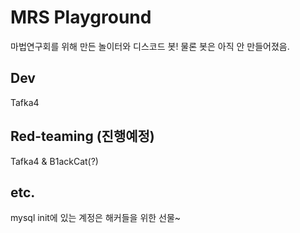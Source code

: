 # MRS Playground

마법연구회를 위해 만든 놀이터와 디스코드 봇! 물론 봇은 아직 안 만들어졌음.

## Dev

Tafka4

## Red-teaming (진행예정)

Tafka4 & B1ackCat(?)

## etc.
mysql init에 있는 계정은 해커들을 위한 선물~
